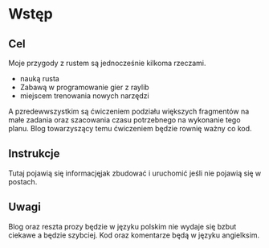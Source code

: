 # Wstęp

## Cel 

 Moje przygody z rustem są jednocześnie kilkoma rzeczami.
- nauką rusta
- Zabawą w programowanie gier z raylib
- miejscem trenowania nowych narzędzi 

A pzredewwszystkim są ćwiczeniem podziału większych fragmentów na małe zadania  oraz szacowania czasu potrzebnego na wykonanie tego planu. Blog towarzyszący temu ćwiczeniem
będzie rownię ważny co kod.

## Instrukcje

Tutaj pojawią się informacjęjak zbudować i uruchomić jeśli nie pojawią się w postach.

## Uwagi
Blog oraz reszta prozy będzie w języku polskim nie wydaje się bzbut ciekawe a będzie szybciej. Kod oraz komentarze będą w języku angielksim.

